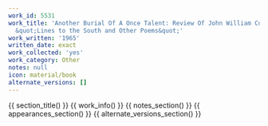```yaml
---
work_id: 5531
work_title: 'Another Burial Of A Once Talent: Review Of John William Corrington''s
  &quot;Lines to the South and Other Poems&quot;'
work_written: '1965'
written_date: exact
work_collected: 'yes'
work_category: Other
notes: null
icon: material/book
alternate_versions: []
---
```


{{ section_title() }}
{{ work_info() }}
{{ notes_section() }}
{{ appearances_section() }}
{{ alternate_versions_section() }}